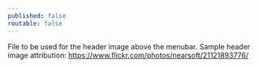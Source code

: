 ```yaml
---
published: false
routable: false
---
```


File to be used for the header image above the menubar.
Sample header image attribution: https://www.flickr.com/photos/nearsoft/21121893776/
